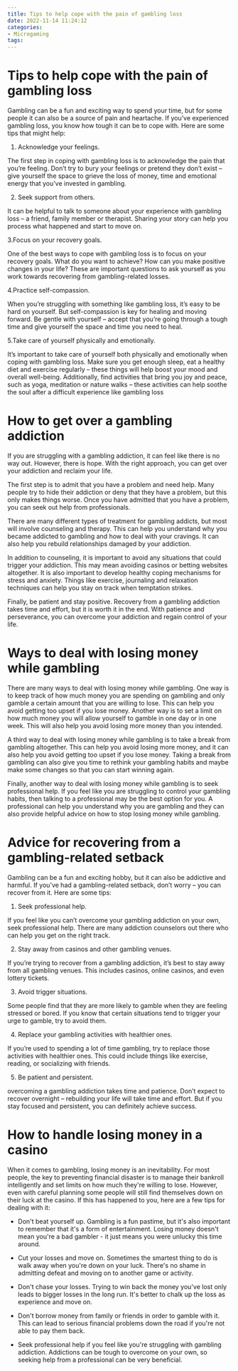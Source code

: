 ```yaml
---
title: Tips to help cope with the pain of gambling loss
date: 2022-11-14 11:24:12
categories:
- Microgaming
tags:
---
```



#  Tips to help cope with the pain of gambling loss

Gambling can be a fun and exciting way to spend your time, but for some people it can also be a source of pain and heartache. If you’ve experienced gambling loss, you know how tough it can be to cope with. Here are some tips that might help:

1. Acknowledge your feelings.

The first step in coping with gambling loss is to acknowledge the pain that you’re feeling. Don’t try to bury your feelings or pretend they don’t exist – give yourself the space to grieve the loss of money, time and emotional energy that you’ve invested in gambling.

2. Seek support from others.

It can be helpful to talk to someone about your experience with gambling loss – a friend, family member or therapist. Sharing your story can help you process what happened and start to move on.

3.Focus on your recovery goals.

One of the best ways to cope with gambling loss is to focus on your recovery goals. What do you want to achieve? How can you make positive changes in your life? These are important questions to ask yourself as you work towards recovering from gambling-related losses.

4.Practice self-compassion.

When you’re struggling with something like gambling loss, it’s easy to be hard on yourself. But self-compassion is key for healing and moving forward. Be gentle with yourself – accept that you’re going through a tough time and give yourself the space and time you need to heal.



5.Take care of yourself physically and emotionally.

It’s important to take care of yourself both physically and emotionally when coping with gambling loss. Make sure you get enough sleep, eat a healthy diet and exercise regularly – these things will help boost your mood and overall well-being. Additionally, find activities that bring you joy and peace, such as yoga, meditation or nature walks – these activities can help soothe the soul after a difficult experience like gambling loss

#  How to get over a gambling addiction 

If you are struggling with a gambling addiction, it can feel like there is no way out. However, there is hope. With the right approach, you can get over your addiction and reclaim your life.

The first step is to admit that you have a problem and need help. Many people try to hide their addiction or deny that they have a problem, but this only makes things worse. Once you have admitted that you have a problem, you can seek out help from professionals.

There are many different types of treatment for gambling addicts, but most will involve counseling and therapy. This can help you understand why you became addicted to gambling and how to deal with your cravings. It can also help you rebuild relationships damaged by your addiction.

In addition to counseling, it is important to avoid any situations that could trigger your addiction. This may mean avoiding casinos or betting websites altogether. It is also important to develop healthy coping mechanisms for stress and anxiety. Things like exercise, journaling and relaxation techniques can help you stay on track when temptation strikes.

Finally, be patient and stay positive. Recovery from a gambling addiction takes time and effort, but it is worth it in the end. With patience and perseverance, you can overcome your addiction and regain control of your life.

#  Ways to deal with losing money while gambling 

There are many ways to deal with losing money while gambling. One way is to keep track of how much money you are spending on gambling and only gamble a certain amount that you are willing to lose. This can help you avoid getting too upset if you lose money. Another way is to set a limit on how much money you will allow yourself to gamble in one day or in one week. This will also help you avoid losing more money than you intended.

A third way to deal with losing money while gambling is to take a break from gambling altogether. This can help you avoid losing more money, and it can also help you avoid getting too upset if you lose money. Taking a break from gambling can also give you time to rethink your gambling habits and maybe make some changes so that you can start winning again.

Finally, another way to deal with losing money while gambling is to seek professional help. If you feel like you are struggling to control your gambling habits, then talking to a professional may be the best option for you. A professional can help you understand why you are gambling and they can also provide helpful advice on how to stop losing money while gambling.

#  Advice for recovering from a gambling-related setback 

Gambling can be a fun and exciting hobby, but it can also be addictive and harmful. If you’ve had a gambling-related setback, don’t worry – you can recover from it. Here are some tips:

1) Seek professional help.

If you feel like you can’t overcome your gambling addiction on your own, seek professional help. There are many addiction counselors out there who can help you get on the right track.

2) Stay away from casinos and other gambling venues.

If you’re trying to recover from a gambling addiction, it’s best to stay away from all gambling venues. This includes casinos, online casinos, and even lottery tickets.

3) Avoid trigger situations.

Some people find that they are more likely to gamble when they are feeling stressed or bored. If you know that certain situations tend to trigger your urge to gamble, try to avoid them.

4) Replace your gambling activities with healthier ones.

If you’re used to spending a lot of time gambling, try to replace those activities with healthier ones. This could include things like exercise, reading, or socializing with friends.

5) Be patient and persistent.

 overcoming a gambling addiction takes time and patience. Don’t expect to recover overnight – rebuilding your life will take time and effort. But if you stay focused and persistent, you can definitely achieve success.

#  How to handle losing money in a casino

When it comes to gambling, losing money is an inevitability. For most people, the key to preventing financial disaster is to manage their bankroll intelligently and set limits on how much they're willing to lose. However, even with careful planning some people will still find themselves down on their luck at the casino. If this has happened to you, here are a few tips for dealing with it:

- Don't beat yourself up. Gambling is a fun pastime, but it's also important to remember that it's a form of entertainment. Losing money doesn't mean you're a bad gambler - it just means you were unlucky this time around.

- Cut your losses and move on. Sometimes the smartest thing to do is walk away when you're down on your luck. There's no shame in admitting defeat and moving on to another game or activity.

- Don't chase your losses. Trying to win back the money you've lost only leads to bigger losses in the long run. It's better to chalk up the loss as experience and move on.

- Don't borrow money from family or friends in order to gamble with it. This can lead to serious financial problems down the road if you're not able to pay them back.

- Seek professional help if you feel like you're struggling with gambling addiction. Addictions can be tough to overcome on your own, so seeking help from a professional can be very beneficial.